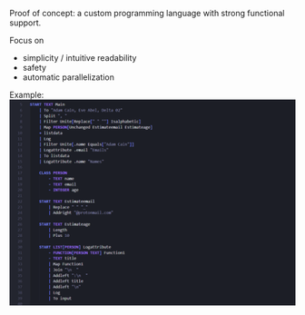 Proof of concept: a custom programming language with strong functional support.

Focus on
- simplicity / intuitive readability
- safety
- automatic parallelization

Example:
![alt text](https://github.com/jTafelmaier/ll_compiler/blob/main/documentation/example.png "Example of ll programming language")
